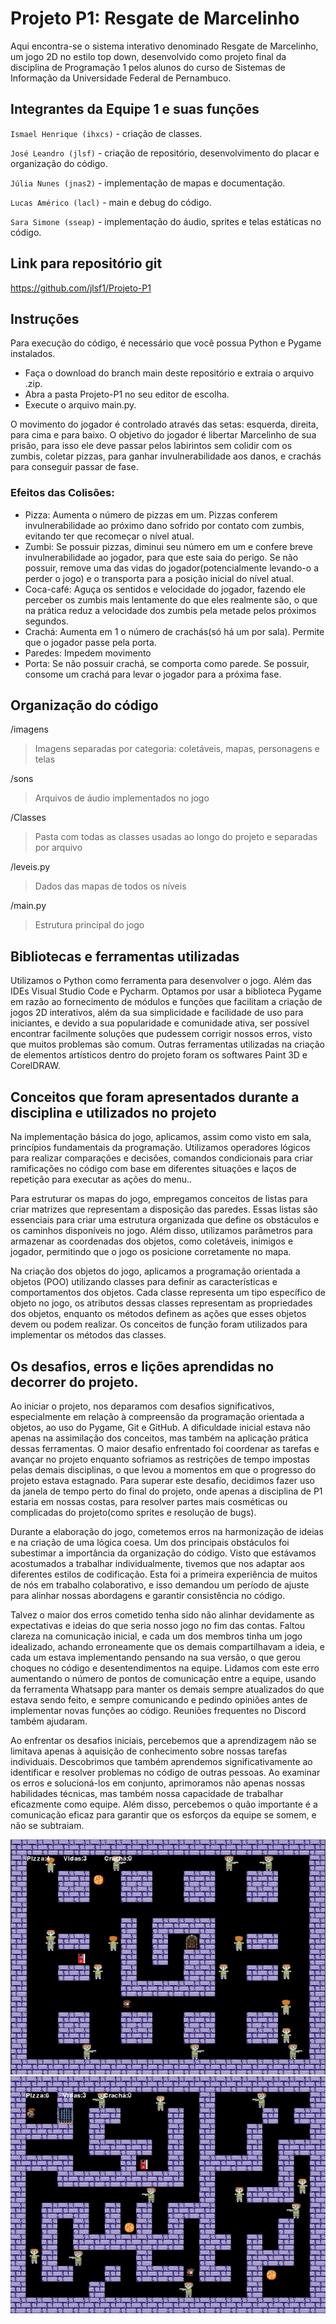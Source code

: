 
# Projeto P1: Resgate de Marcelinho

Aqui encontra-se o sistema interativo denominado Resgate de Marcelinho, um jogo 2D no estilo top down, desenvolvido como projeto final da disciplina de Programação 1 pelos alunos do curso de Sistemas de Informação da Universidade Federal de Pernambuco.

## Integrantes da Equipe 1 e suas funções

`Ismael Henrique (ihxcs)` - criação de classes.

`José Leandro (jlsf)` - criação de repositório, desenvolvimento do placar e organização do código.

`Júlia Nunes (jnas2)` - implementação de mapas e documentação.

`Lucas Américo (lacl)` - main e debug do código.

`Sara Simone (sseap)` - implementação do áudio, sprites e telas estáticas no código.

## Link para repositório git

https://github.com/jlsf1/Projeto-P1

## Instruções

Para execução do código, é necessário que você possua Python e Pygame instalados.

- Faça o download do branch main deste repositório e extraia o arquivo .zip.
- Abra a pasta Projeto-P1 no seu editor de escolha.
- Execute o arquivo main.py.

O movimento do jogador é controlado através das setas: esquerda, direita, para cima e para baixo. O objetivo do jogador é libertar Marcelinho de sua prisão, para isso ele deve passar pelos labirintos sem colidir com os zumbis, coletar pizzas, para ganhar invulnerabilidade aos danos, e crachás para conseguir passar de fase.

### Efeitos das Colisões:
- Pizza: Aumenta o número de pizzas em um. Pizzas conferem invulnerabilidade ao próximo dano sofrido por contato com zumbis, evitando ter que recomeçar o nível atual.
- Zumbi: Se possuir pizzas, diminui seu número em um e confere breve invulnerabilidade ao jogador, para que este saia do perigo. Se não possuir, remove uma das vidas do jogador(potencialmente levando-o a perder o jogo) e o transporta para a posição inicial do nível atual.
- Coca-café: Aguça os sentidos e velocidade do jogador, fazendo ele perceber os zumbis mais lentamente do que eles realmente são, o que na prática reduz a velocidade dos zumbis pela metade pelos próximos segundos.
- Crachá: Aumenta em 1 o número de crachás(só há um por sala). Permite que o jogador passe pela porta.
- Paredes: Impedem movimento
- Porta: Se não possuir crachá, se comporta como parede. Se possuir, consome um crachá para levar o jogador para a próxima fase.

## Organização do código

/imagens
> Imagens separadas por categoria: coletáveis, mapas, personagens e telas

/sons
> Arquivos de áudio implementados no jogo

/Classes
> Pasta com todas as classes usadas ao longo do projeto e separadas por arquivo

/leveis.py
> Dados das mapas de todos os níveis 

/main.py
> Estrutura principal do jogo

## Bibliotecas e ferramentas utilizadas

Utilizamos o Python como ferramenta para desenvolver o jogo. Além das IDEs Visual Studio Code e Pycharm. Optamos por usar a biblioteca Pygame em razão ao fornecimento de módulos e funções que facilitam a criação de jogos 2D interativos, além da sua simplicidade e facilidade de uso para iniciantes, e devido a sua popularidade e comunidade ativa, ser possível encontrar facilmente soluções que pudessem corrigir nossos erros, visto que muitos problemas são comum. Outras ferramentas utilizadas na criação de elementos artísticos dentro do projeto foram os softwares Paint 3D e CorelDRAW. 

## Conceitos que foram apresentados durante a disciplina e utilizados no projeto

Na implementação básica do jogo, aplicamos, assim como visto em sala, princípios fundamentais da programação. Utilizamos operadores lógicos para realizar comparações e decisões, comandos condicionais para criar ramificações no código com base em diferentes situações e laços de repetição para executar as ações do menu..

Para estruturar os mapas do jogo, empregamos conceitos de listas para criar matrizes que representam a disposição das paredes. Essas listas são essenciais para criar uma estrutura organizada que define os obstáculos e os caminhos disponíveis no jogo. Além disso, utilizamos parâmetros para armazenar as coordenadas dos objetos, como coletáveis, inimigos e jogador, permitindo que o jogo os posicione corretamente no mapa.

Na criação dos objetos do jogo, aplicamos a programação orientada a objetos (POO) utilizando classes para definir as características e comportamentos dos objetos. Cada classe representa um tipo específico de objeto no jogo, os atributos dessas classes representam as propriedades dos objetos, enquanto os métodos definem as ações que esses objetos devem ou podem realizar. Os conceitos de função foram utilizados para implementar os métodos das classes. 

## Os desafios, erros e lições aprendidas no decorrer do projeto.

Ao iniciar o projeto, nos deparamos com desafios significativos, especialmente em relação à compreensão da programação orientada a objetos, ao uso do Pygame, Git e GitHub. A dificuldade inicial estava não apenas na assimilação dos conceitos, mas também na aplicação prática dessas ferramentas. O maior desafio enfrentado foi coordenar as tarefas e avançar no projeto enquanto sofriamos as restrições de tempo impostas pelas demais disciplinas, o que levou a momentos em que o progresso do projeto estava estagnado. Para superar este desafio, decidimos fazer uso da janela de tempo perto do final do projeto, onde apenas a disciplina de P1 estaria em nossas costas, para resolver partes mais cosméticas ou complicadas do projeto(como sprites e resolução de bugs).

Durante a elaboração do jogo, cometemos erros na harmonização de ideias e na criação de uma lógica coesa. Um dos principais obstáculos foi subestimar a importância da organização do código. Visto que estávamos acostumados a trabalhar individualmente, tivemos que nos adaptar aos diferentes estilos de codificação. Esta foi a primeira experiência de muitos de nós em trabalho colaborativo, e isso demandou um período de ajuste para alinhar nossas abordagens e garantir consistência no código. 

Talvez o maior dos erros cometido tenha sido não alinhar devidamente as expectativas e ideias do que seria nosso jogo no fim das contas. Faltou clareza na comunicação inicial, e cada um dos membros tinha um jogo idealizado, achando erroneamente que os demais compartilhavam a ideia, e cada um estava implementando pensando na sua versão, o que gerou choques no código e desentendimentos na equipe. Lidamos com este erro aumentando o número de pontos de comunicação entre a equipe, usando da ferramenta Whatsapp para manter os demais sempre atualizados do que estava sendo feito, e sempre comunicando e pedindo opiniões antes de implementar novas funções ao código. Reuniões frequentes no Discord também ajudaram. 

Ao enfrentar os desafios iniciais, percebemos que a aprendizagem não se limitava apenas à aquisição de conhecimento sobre nossas tarefas individuais. Descobrimos que também aprendemos significativamente ao identificar e resolver problemas no código de outras pessoas. Ao examinar os erros e solucioná-los em conjunto, aprimoramos não apenas nossas habilidades técnicas, mas também nossa capacidade de trabalhar eficazmente como equipe. Além disso, percebemos o quão importante é a comunicação eficaz para garantir que os esforços da equipe se somem, e não se subtraiam. 

![Screenshot 1](./imagens/telas/tela_2.jpg)
![Screenshot 2](./imagens/telas/tela_5.jpg)
